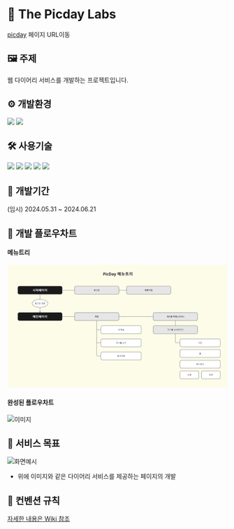 # 📒 The Picday Labs 

[picday](https://----주소----) 페이지 URL이동


## 🖼️ 주제
웹 다이어리 서비스를 개발하는 프로젝트입니다.

## ⚙ 개발환경
<img src="https://img.shields.io/badge/windows-0078D4?style=for-the-badge&logo=windows&logoColor=white">

<img src="https://img.shields.io/badge/visualstudiocode-007ACC?style=for-the-badge&logo=visualstudiocode&logoColor=white"> 


## 🛠 사용기술

<img src="https://img.shields.io/badge/python-3776AB?style=for-the-badge&logo=python&logoColor=yellow"> <img src="https://img.shields.io/badge/javascript-F7DF1E?style=for-the-badge&logo=javascript&logoColor=yellow"> <img src="https://img.shields.io/badge/react-61DAFB?style=for-the-badge&logo=react&logoColor=white"> <img src="https://img.shields.io/badge/django-092E20?style=for-the-badge&logo=django&logoColor=orange"> <img src="https://img.shields.io/badge/miro-050038?style=for-the-badge&logo=miro&logoColor=yellow">


## 📅 개발기간

(임시) 2024.05.31 ~ 2024.06.21


## 🎢 개발 플로우차트

#### 메뉴트리
![Miro를 이용해서 만든 웹 플로우차트 기입](./public/menu_tree.png)

#### 완성된 플로우차트
![이미지](이미지URL입력)

## 📰 서비스 목표

![화면예시](이미지URL입력)

- 위에 이미지와 같은 다이어리 서비스를 제공하는 페이지의 개발



## 🔔 컨벤션 규칙

[자세한 내용은 Wiki 참조](https://github.com/The-Picday-Labs/picday_front/wiki/%ED%8C%80-%EC%BB%A8%EB%B2%A4%EC%85%98)